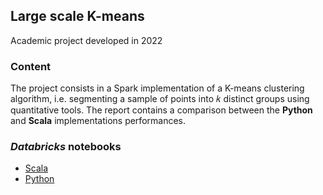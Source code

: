 ## **Large scale K-means**

Academic project developed in 2022

### **Content**

The project consists in a Spark implementation of a K-means clustering algorithm, i.e. segmenting a sample of points into 𝑘 distinct groups using quantitative tools. The report contains a comparison between the **Python** and **Scala** implementations performances.


### ***Databricks* notebooks**
- [Scala](https://databricks-prod-cloudfront.cloud.databricks.com/public/4027ec902e239c93eaaa8714f173bcfc/1911696510408997/874084256956327/3730284634398388/latest.html)
- [Python](https://databricks-prod-cloudfront.cloud.databricks.com/public/4027ec902e239c93eaaa8714f173bcfc/1911696510408997/1557586048860159/3730284634398388/latest.html)